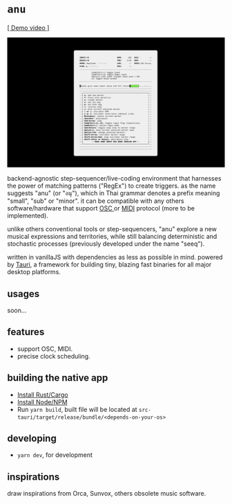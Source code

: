 # `anu`

[[ Demo video ]](https://www.youtube.com/watch?v=DGaakhSvYOg)

<img src="./src/media/images/ss.png"/>

backend-agnostic step-sequencer/live-coding environment that harnesses the power of matching patterns ("RegEx") to create triggers. as the name suggests "anu" (or "อนุ"), which in Thai grammar denotes a prefix meaning "small", "sub" or "minor". it can be compatible with any others software/hardware that support [ OSC ](https://en.wikipedia.org/wiki/Open_Sound_Control) or [MIDI](https://en.wikipedia.org/wiki/MIDI) protocol (more to be implemented).
 
unlike others conventional tools or step-sequencers, "anu" explore a new musical expressions and territories, while still balancing deterministic and stochastic processes (previously developed under the name "seeq").

written in vanillaJS with dependencies as less as possible in mind. powered by [Tauri](https://tauri.app/), a framework for building tiny, blazing fast binaries for all major desktop platforms.

## usages
soon...

## features
- support OSC, MIDI.
- precise clock scheduling.

## building the native app

- [Install Rust/Cargo](https://www.rust-lang.org/learn/get-started)
- [Install Node/NPM](https://nodejs.org/)
- Run `yarn build`, built file will be located at `src-tauri/target/release/bundle/<depends-on-your-os>`

## developing
- `yarn dev`, for development

## inspirations
draw inspirations from Orca, Sunvox, others obsolete music software.
